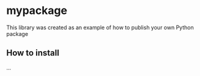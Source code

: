 # mypackage
This library was created as an example of how to publish your own Python package


## How to install
...